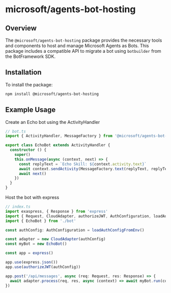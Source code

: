 # microsoft/agents-bot-hosting

## Overview

The `@microsoft/agents-bot-hosting` package provides the necessary tools and components to host and manage Microsoft Agents as Bots. This package includes a compatible API to migrate a bot using `botbuilder` from the BotFramework SDK.

## Installation

To install the package:

```sh
npm install @microsoft/agents-bot-hosting
```

## Example Usage

Create an Echo bot using the ActivityHandler

```ts
// bot.ts
import { ActivityHandler, MessageFactory } from '@microsoft/agents-bot-hosting'

export class EchoBot extends ActivityHandler {
  constructor () {
    super()
    this.onMessage(async (context, next) => {
      const replyText = `Echo Skill: ${context.activity.text}`
      await context.sendActivity(MessageFactory.text(replyText, replyText))
      await next()
    })
  }
}
```

Host the bot with express

```ts
// index.ts
import exaspress, { Response } from 'express'
import { Request, CloudAdapter, authorizeJWT, AuthConfiguration, loadAuthConfigFromEnv } from '@microsoft/agents-bot-hosting'
import { EchoBot } from './bot'

const authConfig: AuthConfiguration = loadAuthConfigFromEnv()

const adapter = new CloudAdapter(authConfig)
const myBot = new EchoBot()

const app = express()

app.use(express.json())
app.use(authorizeJWT(authConfig))

app.post('/api/messages', async (req: Request, res: Response) => {
  await adapter.process(req, res, async (context) => await myBot.run(context))
})

```
